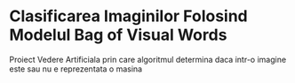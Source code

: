 # Clasificarea Imaginilor Folosind Modelul Bag of Visual Words
Proiect Vedere Artificiala prin care algoritmul determina daca intr-o imagine este sau nu e reprezentata o masina
